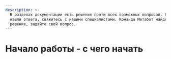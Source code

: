 ```yaml
---
description: >-
  В разделах документации есть решения почти всех возможных вопросов. Если вы не
  нашли ответа, свяжитесь с нашими специалистами. Команда Метабот найдет
  решение, задайте свой вопрос.
---
```


# Начало работы - с чего начать

